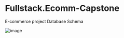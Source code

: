 # Fullstack.Ecomm-Capstone

E-commerce project Database Schema

![image](https://github.com/user-attachments/assets/d6478ff1-edf7-4ab9-90be-51e1d5863841)
